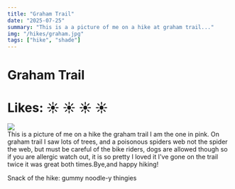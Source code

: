 ```yaml
---
title: "Graham Trail"
date: "2025-07-25"
summary: "This is a a picture of me on a hike at graham trail..."
img: "/hikes/graham.jpg"
tags: ["hike", "shade"]
---
```


# Graham Trail

# Likes: :sunny: :sunny: :sunny: :sunny:

<img src="/hikes/graham.jpg" className="m-auto w-max-[1024px] my-[16px]"/>

<div className="text-justify mb-[24px]">
This is a picture of me on a hike the graham trail I am the one in pink. On graham trail I saw lots of trees, and a poisonous spiders web not the spider the web, but must be careful of the bike riders, dogs are allowed though so if you are allergic watch out, it is so pretty I loved it I've gone on the trail twice it was great both times.Bye,and happy hiking!


Snack of the hike: gummy noodle-y thingies
</div>

